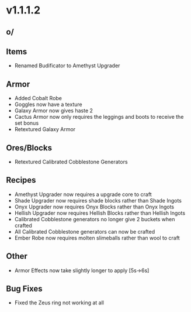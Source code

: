 # v1.1.1.2

## o/

## **Items**

* Renamed Budificator to Amethyst Upgrader

## **Armor**

* Added Cobalt Robe
* Goggles now have a texture
* Galaxy Armor now gives haste 2
* Cactus Armor now only requires the leggings and boots to receive the set bonus
* Retextured Galaxy Armor

## **Ores/Blocks**

* Retextured Calibrated Cobblestone Generators

## **Recipes**

* Amethyst Upgrader now requires a upgrade core to craft
* Shade Upgrader now requires shade blocks rather than Shade Ingots
* Onyx Upgrader now requires Onyx Blocks rather than Onyx Ingots
* Hellish Upgrader now requires Hellish Blocks rather than Hellish Ingots
* Calibrated Cobblestone generators no longer give 2 buckets when crafted
* All Calibrated Cobblestone generators can now be crafted
* Ember Robe now requires molten slimeballs rather than wool to craft

## **Other**

* Armor Effects now take slightly longer to apply \[5s->6s]

## **Bug Fixes**

* Fixed the Zeus ring not working at all
